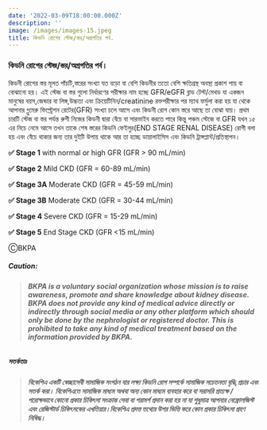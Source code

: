 ```yaml
---
date: '2022-03-09T18:00:00.000Z'
description: ''
image: /images/images-15.jpeg
title: কিডনি রোগের স্টেজ/স্তর/অগ্রগতির পর্ব.
---
```


### **কিডনি রোগের স্টেজ/স্তর/অগ্রগতির পর্ব**।

কিডনী রোগের স্তর মূলত পাঁচটি,স্তরের সংখ্যা যত বড়ো বা বেশি কিডনীর ততো বেশি ক্ষতিগ্রস্থ অবস্থা প্রকাশ পায় বা বোঝানো হয়। এই স্টেজ বা স্তর গুলো নির্ধারণের পরীক্ষার নাম হচ্ছে GFR/eGFR ব্লাড টেস্ট/মেথড যা একজন মানুষের বয়স,জেন্ডার বা লিঙ্গ,উচ্চতা এবং ক্রিয়েটিনিন/creatinine রক্তপরীক্ষার পর ম্যাথ ফর্মুলা করা হয় যা থেকে আপনার গ্লুমেরু ফিল্ট্রেশন রেটের(GFR) সংখ্যা চলে আসে এবং কিডনী রোগ কোন স্তরে আছে তা বোঝা যায়। প্রথম চারটি স্টেজ বা স্তর পর্যন্ত রুগী নিজের কিডনী দ্বারা বেঁচে বা সারভাইব করতে পারে কিন্তু পঞ্চম স্টেজে বা GFR যখন ১৫ এর নিচে নেমে আসে তখন তাকে শেষ স্তরের কিডনি ফেইলুর(END STAGE RENAL DISEASE) রোগী বলা হয় এবং বেঁচে থাকার জন্য তার দুইটি উপায় থাকে আর তা হচ্ছে ডায়ালাইসিস এবং কিডনি ট্রান্সপ্লান্ট/প্রতিস্থাপন।

**✅ Stage 1** with normal or high GFR (GFR > 90 mL/min)

**✅ Stage 2** Mild CKD (GFR = 60-89 mL/min)

**✅ Stage 3A** Moderate CKD (GFR = 45-59 mL/min)

**✅ Stage 3B** Moderate CKD (GFR = 30-44 mL/min)

**✅ Stage 4** Severe CKD (GFR = 15-29 mL/min)

**✅ Stage 5** End Stage CKD (GFR <15 mL/min)

ⒸBKPA

##### **Caution:**

> ###### **BKPA is a voluntary social organization whose mission is to raise awareness, promote and share knowledge about kidney disease. BKPA does not provide any kind of medical advice directly or indirectly through social media or any other platform which should only be done by the nephrologist or registered doctor. This is prohibited to take any kind of medical treatment based on the information provided by BKPA.**

##### **সতর্কতাঃ**

> ###### **বিকেপিএ একটি স্বেচ্ছাসেবী সামাজিক সংগঠন যার লক্ষ্য কিডনি রোগ সম্পর্কে সামাজিক সচেতনতা বৃদ্ধি,প্রচার এবং সতর্ক করা। বিকেপিএতে সামাজিক মাধ্যম অথবা অন্য কোন মাধ্যম ব্যবহার করে বা সরাসরি প্রত্যক্ষ / পরোক্ষভাবে কোনো প্রকার চিকিৎসা সংক্রান্ত সেবা বা পরামর্শ প্রদান করা হয় না যা শুধুমাত্র আপনার নেফ্রোলজিস্ট এবং রেজিস্টার্ড চিকিৎসকের এখতিয়ার।বিকেপিএ প্রদত্ত তথ্যের উপর ভিত্তি করে কোন প্রকার চিকিৎসা গ্রহণ নিষিদ্ধ।**
